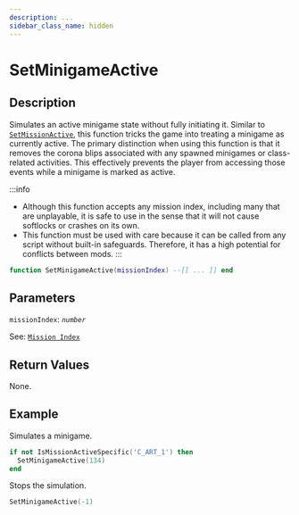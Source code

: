 ```yaml
---
description: ...
sidebar_class_name: hidden
---
```


# SetMinigameActive

## Description

Simulates an active minigame state without fully initiating it. Similar to [`SetMissionActive`](/docs/02-dsl-reference/global-functions/SetMinigameActive), this function tricks the game into treating a minigame as currently active. The primary distinction when using this function is that it removes the corona blips associated with any spawned minigames or class-related activities. This effectively prevents the player from accessing those events while a minigame is marked as active.

:::info
- Although this function accepts any mission index, including many that are unplayable, it is safe to use in the sense that it will not cause softlocks or crashes on its own.
- This function must be used with care because it can be called from any script without built-in safeguards. Therefore, it has a high potential for conflicts between mods.
:::

```lua
function SetMinigameActive(missionIndex) --[[ ... ]] end
```

## Parameters

`missionIndex`: _`number`_

See: [`Mission Index`](/docs/game-reference/scripting-enumeration/mission-index)

## Return Values

None.

## Example

Simulates a minigame.
```lua
if not IsMissionActiveSpecific('C_ART_1') then
  SetMinigameActive(134)
end
```

Stops the simulation.
```lua
SetMinigameActive(-1)
```
